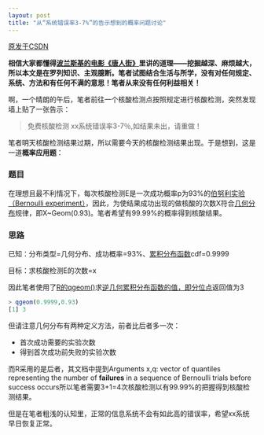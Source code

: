 ```yaml
---
layout: post
title: "从“系统错误率3-7%”的告示想到的概率问题讨论"
---
```


[原发于CSDN](https://blog.csdn.net/PaganFlame/article/details/127348397?csdn_share_tail=%7B%22type%22%3A%22blog%22%2C%22rType%22%3A%22article%22%2C%22rId%22%3A%22127348397%22%2C%22source%22%3A%22PaganFlame%22%7D)

**相信大家都懂得[波兰斯基的电影《唐人街》](https://movie.douban.com/subject/1293889/)里讲的道理——挖掘越深、麻烦越大，所以本文是在罗列知识、主观臆断。笔者试图结合生活与所学，没有对任何规定、系统、方法和有任何不满的意思！笔者从来没有任何利益相关！**

啊，一个晴朗的午后，笔者前往一个核酸检测点按照规定进行核酸检测，突然发现墙上贴了一张告示：

> 免费核酸检测
xx系统错误率3-7％,如结果未出，请重做！

笔者明天核酸检测结果过期，所以需要今天的核酸检测结果出现。于是想到，这是一道**概率应用题**：
###  题目
在理想且最不利情况下，每次核酸检测E是一次成功概率p为93%的[伯努利实验（Bernoulli experiment）](https://blog.csdn.net/coffee_cream/article/details/108842415)，因此，为使结果成功出现的做核酸的次数X符合[几何分布](https://blog.csdn.net/yingfly/article/details/114119533)规律，即X~Geom(0.93)。笔者希望有99.99%的概率得到核酸结果。

### 思路
已知：分布类型=几何分布、成功概率=93%、[累积分布函数](https://zhuanlan.zhihu.com/p/35669044)cdf=0.9999

目标：求核酸检测E的次数=x

因此笔者使用了[R的qgeom()](https://stat.ethz.ch/R-manual/R-devel/library/stats/html/Geometric.html)求[逆几何累积分布函数的值，即分位点](https://zhuanlan.zhihu.com/p/49639120)返回值为3

```r
> qgeom(0.9999,0.93)
[1] 3
```
但请注意几何分布有两种定义方法，前者比后者多一次：

- 首次成功需要的实验次数
- 得到首次成功前失败的实验次数

而R采用的是后者，其文档中提到Arguments  x,q: vector of quantiles representing the number of **failures** in a sequence of Bernoulli trials before success occurs所以笔者需要3+1=4次核酸检测以有99.99%的把握得到核酸检测结果。

但是在笔者粗浅的认知里，正常的信息系统不会有如此高的错误率，希望xx系统早日恢复正常。
